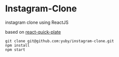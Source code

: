# Instagram-Clone

instagram clone using ReactJS

based on [react-quick-plate](https://github.com/yuby/react-quick-plate)

```
git clone git@github.com:yuby/instagram-clone.git
npm install
npm start
```